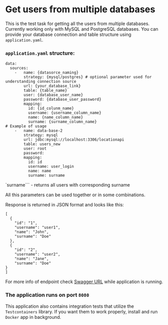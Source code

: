 # Get users from multiple databases

This is the test task for getting all the users from multiple databases. Currently working only with MySQL and PostgreSQL databases.
You can provide your database connection and table structure using ```application.yaml```.

### ```application.yaml``` structure:

```
data:
  sources:
    -   name: {datasorce_naming}
        strategy: {mysql/postgres} # optional parameter used for understanding connection source
        url: {your_database_link}
        table: {table_name}
        user: {database_user_name}
        password: {database_user_password}
        mapping:
          id: {id_colunm_name}
          username: {username_column_name}
          name: {name_column_name}
          surname: {surname_column_name}
# Example of usage 
    -   name: data-base-2
        strategy: mysql
        url: jdbc:mysql://localhost:3306/locationapi
        table: users_new
        user: root
        password:
        mapping:
          id: id
          username: user_login
          name: name
          surname: surname
```
`surname``` - returns all users with corresponding surname

All this parameters can be used together or in some combinations. 

Response is returned in JSON format and looks like this:

``` 
[
  {
    "id": "1",
    "username": "user1",
    "name": "John",
    "surname": "Doe"
  },
  {
    "id": "2",
    "username": "user2",
    "name": "Jane",
    "surname": "Doe"
}
] 
```

For more info of endpoint check [Swagger URL](http://localhost:8080/swagger-ui/index.html) while application is running.

### The application runs on port ```8080```

This application also contains integration tests that utilize the ```Testcontainers``` library. If you want them to work properly, install and run ```Docker``` app in background.
